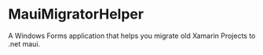 # MauiMigratorHelper
A Windows Forms application that helps you migrate old Xamarin Projects to .net maui.
